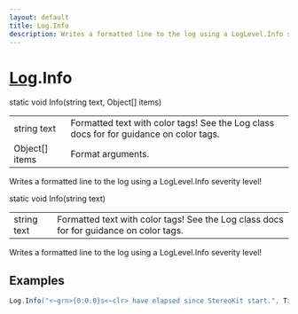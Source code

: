 ```yaml
---
layout: default
title: Log.Info
description: Writes a formatted line to the log using a LogLevel.Info severity level!
---
```

# [Log]({{site.url}}/Pages/Reference/Log.html).Info

<div class='signature' markdown='1'>
static void Info(string text, Object[] items)
</div>

|  |  |
|--|--|
|string text|Formatted text with color tags! See the Log             class docs for for guidance on color tags.|
|Object[] items|Format arguments.|

Writes a formatted line to the log using a LogLevel.Info
severity level!
<div class='signature' markdown='1'>
static void Info(string text)
</div>

|  |  |
|--|--|
|string text|Formatted text with color tags! See the Log             class docs for for guidance on color tags.|

Writes a formatted line to the log using a LogLevel.Info
severity level!




## Examples

```csharp
Log.Info("<~grn>{0:0.0}s<~clr> have elapsed since StereoKit start.", Time.Total);
```

